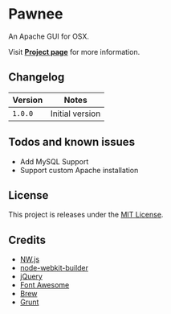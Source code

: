 # Pawnee

An Apache GUI for OSX.

Visit **[Project page](http://johansatge.github.io/pawnee/)** for more information.

## Changelog

Version | Notes
------- | ---------------
`1.0.0` | Initial version

## Todos and known issues

* Add MySQL Support
* Support custom Apache installation

## License

This project is releases under the [MIT License](LICENSE).

## Credits

* [NW.js](http://nwjs.io)
* [node-webkit-builder](https://github.com/mllrsohn/node-webkit-builder)
* [jQuery](http://jquery.com/)
* [Font Awesome](http://fortawesome.github.io/Font-Awesome/)
* [Brew](http://brew.sh/)
* [Grunt](http://gruntjs.com/)

